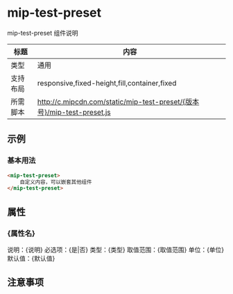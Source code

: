 # mip-test-preset

mip-test-preset 组件说明

标题|内容
----|----
类型|通用
支持布局|responsive,fixed-height,fill,container,fixed
所需脚本|http://c.mipcdn.com/static/mip-test-preset/{版本号}/mip-test-preset.js

## 示例

### 基本用法
```html
<mip-test-preset>
    自定义内容，可以嵌套其他组件
</mip-test-preset>
```

## 属性

### {属性名}

说明：{说明}
必选项：{是|否}
类型：{类型}
取值范围：{取值范围}
单位：{单位}
默认值：{默认值}

## 注意事项

